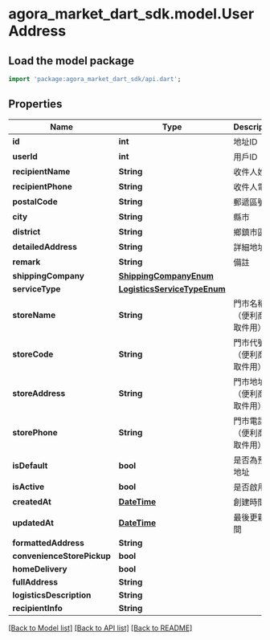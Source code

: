 # agora_market_dart_sdk.model.UserAddress

## Load the model package
```dart
import 'package:agora_market_dart_sdk/api.dart';
```

## Properties
Name | Type | Description | Notes
------------ | ------------- | ------------- | -------------
**id** | **int** | 地址ID | [optional] 
**userId** | **int** | 用戶ID | [optional] 
**recipientName** | **String** | 收件人姓名 | [optional] 
**recipientPhone** | **String** | 收件人電話 | [optional] 
**postalCode** | **String** | 郵遞區號 | [optional] 
**city** | **String** | 縣市 | [optional] 
**district** | **String** | 鄉鎮市區 | [optional] 
**detailedAddress** | **String** | 詳細地址 | [optional] 
**remark** | **String** | 備註 | [optional] 
**shippingCompany** | [**ShippingCompanyEnum**](ShippingCompanyEnum.md) |  | [optional] 
**serviceType** | [**LogisticsServiceTypeEnum**](LogisticsServiceTypeEnum.md) |  | [optional] 
**storeName** | **String** | 門市名稱（便利商店取件用） | [optional] 
**storeCode** | **String** | 門市代號（便利商店取件用） | [optional] 
**storeAddress** | **String** | 門市地址（便利商店取件用） | [optional] 
**storePhone** | **String** | 門市電話（便利商店取件用） | [optional] 
**isDefault** | **bool** | 是否為預設地址 | [optional] 
**isActive** | **bool** | 是否啟用 | [optional] 
**createdAt** | [**DateTime**](DateTime.md) | 創建時間 | [optional] 
**updatedAt** | [**DateTime**](DateTime.md) | 最後更新時間 | [optional] 
**formattedAddress** | **String** |  | [optional] 
**convenienceStorePickup** | **bool** |  | [optional] 
**homeDelivery** | **bool** |  | [optional] 
**fullAddress** | **String** |  | [optional] 
**logisticsDescription** | **String** |  | [optional] 
**recipientInfo** | **String** |  | [optional] 

[[Back to Model list]](../README.md#documentation-for-models) [[Back to API list]](../README.md#documentation-for-api-endpoints) [[Back to README]](../README.md)


